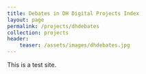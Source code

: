 ```yaml
---
title: Debates in DH Digital Projects Index
layout: page
permalink: /projects/dhdebates
collection: projects
header:
    teaser: /assets/images/dhdebates.jpg
---
```


This is a test site.